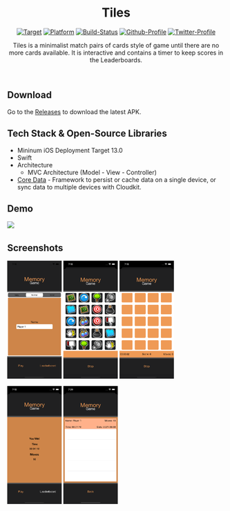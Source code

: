 <h1 align="center">Tiles</h1>

<p align="center">
    <a href=""><img alt="Target" src="https://img.shields.io/badge/iOS-13.0%2B-blue.svg?style=flat"/></a>
    <a href=""><img alt="Platform" src="https://img.shields.io/badge/platform-iOS-blue.svg?style=flat"/></a>
    <a href=""><img alt="Build-Status" src="https://shields.io/badge/build-passing-brightgreen?style=flat&logo=github"/></a>
    <a href="https://github.com/NorbertoTaveras"><img alt="Github-Profile" src="https://img.shields.io/badge/Github-NorbertoTaveras-blue?style=flat&logo=github"/></a>
    <a href="https://twitter.com/TaverasN"><img alt="Twitter-Profile" src="https://img.shields.io/badge/Twitter-TaverasN-purple?style=flat&logo=twitter"/></a>
</p>

<p align="center">
 Tiles is a minimalist match pairs of cards style of game until there are no more cards available. It is interactive and contains a timer to keep scores in the Leaderboards.<br>
</p>
</br>

## Download
Go to the [Releases](https://github.com/NorbertoTaveras/tiles-ios/releases) to download the latest APK.

## Tech Stack & Open-Source Libraries
- Mininum iOS Deployment Target 13.0
- Swift
- Architecture
    - MVC Architecture (Model - View - Controller)
- [Core Data](https://developer.apple.com/documentation/coredata) - Framework to persist or cache data on a single device, or sync data to multiple devices with Cloudkit.

## Demo
<img src="/Assets/tiles_demo.gif" width="32%" />
     
## Screenshots
<p>
    <img src="/Assets/screenshot1.png" width="25%"/>
    <img src="/Assets/screenshot2.png" width="25%"/>
    <img src="/Assets/screenshot3.png" width="25%"/>
</p>

<p>
    <img src="/Assets/screenshot4.png" width="25%"/>
    <img src="/Assets/screenshot5.png" width="25%"/>
</p>
